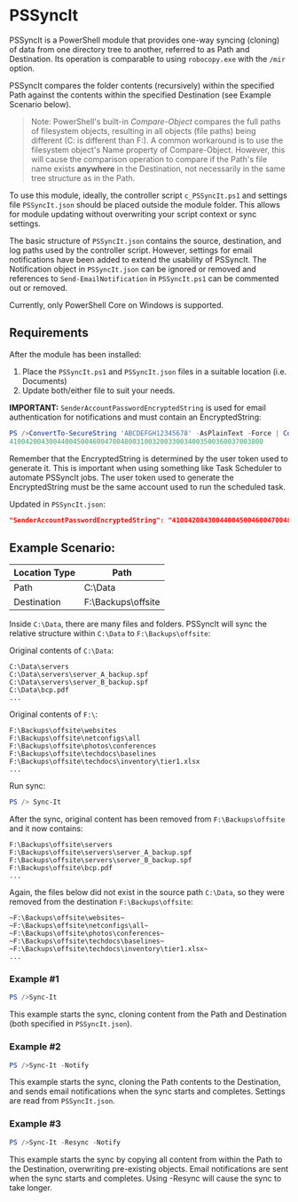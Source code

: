 # PSSyncIt

PSSyncIt is a PowerShell module that provides one-way syncing (cloning) of data from one directory tree to another, referred to as Path and Destination. Its operation is comparable to using ```robocopy.exe``` with the ```/mir``` option.

PSSyncIt compares the folder contents (recursively) within the specified Path against the contents within the specified Destination (see Example Scenario below).

>Note: PowerShell's built-in *Compare-Object* compares the full paths of filesystem objects, resulting in all objects (file paths) being different (C: is different than F:). A common workaround is to use the filesystem object's Name property of Compare-Object. However, this will cause the comparison operation to compare if the Path's file name exists **anywhere** in the Destination, not necessarily in the same tree structure as in the Path.

To use this module, ideally, the controller script ```c_PSSyncIt.ps1``` and settings file ```PSSyncIt.json``` should be placed outside the module folder. This allows for module updating without overwriting your script context or sync settings.

The basic structure of ```PSSyncIt.json``` contains the source, destination, and log paths used by the controller script. However, settings for email notifications have been added to extend the usability of PSSyncIt. The Notification object in ```PSSyncIt.json``` can be ignored or removed and references to ```Send-EmailNotification``` in ```PSSyncIt.ps1``` can be commented out or removed.

Currently, only PowerShell Core on Windows is supported.

## Requirements

After the module has been installed:

1. Place the ```PSSyncIt.ps1``` and ```PSSyncIt.json``` files in a suitable location (i.e. Documents)
2. Update both/either file to suit your needs.

  **IMPORTANT:** ```SenderAccountPasswordEncryptedString``` is used for email authentication for notifications and must contain an EncryptedString:

  ```powershell
  PS />ConvertTo-SecureString 'ABCDEFGH12345678' -AsPlainText -Force | ConvertFrom-SecureString
  4100420043004400450046004700480031003200330034003500360037003800
  ```

  Remember that the EncryptedString is determined by the user token used to generate it. This is important when using something like Task Scheduler to automate PSSyncIt jobs. The user token used to generate the EncryptedString must be the same account used to run the scheduled task.

Updated in ```PSSyncIt.json```:

```json
"SenderAccountPasswordEncryptedString": "4100420043004400450046004700480031003200330034003500360037003800",
```

## Example Scenario:

| Location Type | Path |
| --- | --- |
| Path | C:\Data |
| Destination | F:\Backups\offsite |

Inside ```C:\Data```, there are many files and folders. PSSyncIt will sync the relative structure within ```C:\Data``` to ```F:\Backups\offsite```:

Original contents of ```C:\Data```:
```
C:\Data\servers
C:\Data\servers\server_A_backup.spf
C:\Data\servers\server_B_backup.spf
C:\Data\bcp.pdf
...
```

Original contents of ```F:\```:
```
F:\Backups\offsite\websites
F:\Backups\offsite\netconfigs\all
F:\Backups\offsite\photos\conferences
F:\Backups\offsite\techdocs\baselines
F:\Backups\offsite\techdocs\inventory\tier1.xlsx
...
```

Run sync:

```powershell
PS /> Sync-It
```

After the sync, original content has been removed from ```F:\Backups\offsite``` and it now contains:
```
F:\Backups\offsite\servers
F:\Backups\offsite\servers\server_A_backup.spf
F:\Backups\offsite\servers\server_B_backup.spf
F:\Backups\offsite\bcp.pdf
...
```

Again, the files below did not exist in the source path ```C:\Data```, so they were removed from the destination ```F:\Backups\offsite```:
```
~F:\Backups\offsite\websites~
~F:\Backups\offsite\netconfigs\all~
~F:\Backups\offsite\photos\conferences~
~F:\Backups\offsite\techdocs\baselines~
~F:\Backups\offsite\techdocs\inventory\tier1.xlsx~
...
```

### Example #1

```powershell
PS />Sync-It
```

This example starts the sync, cloning content from the Path and Destination (both specified in ```PSSyncIt.json```).

### Example #2

```powershell
PS />Sync-It -Notify
```

This example starts the sync, cloning the Path contents to the Destination, and sends email notifications when the sync starts and completes. Settings are read from ```PSSyncIt.json```.

### Example #3

```powershell
PS />Sync-It -Resync -Notify
```

This example starts the sync by copying all content from within the Path to the Destination, overwriting pre-existing objects. Email notifications are sent when the sync starts and completes. Using -Resync will cause the sync to take longer.